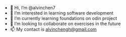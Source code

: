 - 👋 Hi, I’m @alvinchen7
- 👀 I’m interested in learning software development
- 🌱 I’m currently learning foundations on odin project
- 💞️ I’m looking to collaborate on exercises in the future
- 📫 My contact is alvinchengh@gmail.com

<!---
alvinchen7/alvinchen7 is a ✨ special ✨ repository because its `README.md` (this file) appears on your GitHub profile.
You can click the Preview link to take a look at your changes.
--->

